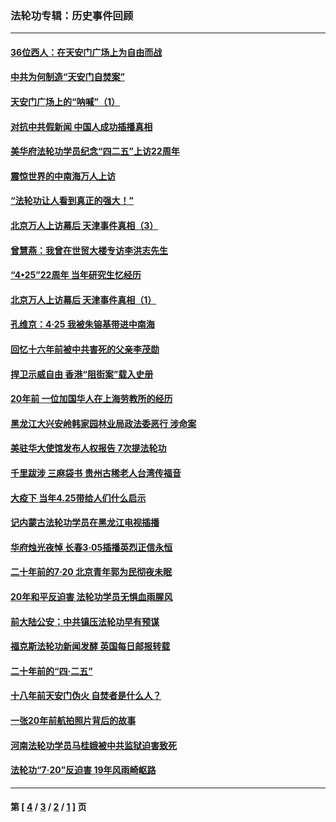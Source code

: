 ### 法轮功专辑：历史事件回顾
---
#### [36位西人：在天安门广场上为自由而战](../../pages/nf5793/n13390029.md?08300430) 
#### [中共为何制造“天安门自焚案”](../../pages/nf5793/n13183270.md?08300430) 
#### [天安门广场上的“呐喊”（1）](../../pages/nf5793/n13105277.md?08300430) 
#### [对抗中共假新闻 中国人成功插播真相](../../pages/nf5793/n12910618.md?08300430) 
#### [美华府法轮功学员纪念“四二五”上访22周年](../../pages/nf5793/n12904445.md?08300430) 
#### [震惊世界的中南海万人上访](../../pages/nf5793/n12903976.md?08300430) 
#### [“法轮功让人看到真正的强大！”](../../pages/nf5793/n12903195.md?08300430) 
#### [北京万人上访幕后 天津事件真相（3）](../../pages/nf5793/n12902807.md?08300430) 
#### [曾慧燕：我曾在世贸大楼专访李洪志先生](../../pages/nf5793/n12898729.md?08300430) 
#### [“4•25”22周年 当年研究生忆经历](../../pages/nf5793/n12894152.md?08300430) 
#### [北京万人上访幕后 天津事件真相（1）](../../pages/nf5793/n12885174.md?08300430) 
#### [孔维京：4·25 我被朱镕基带进中南海](../../pages/nf5793/n12864987.md?08300430) 
#### [回忆十六年前被中共害死的父亲李茂勋](../../pages/nf5793/n12880270.md?08300430) 
#### [捍卫示威自由 香港“阻街案”载入史册](../../pages/nf5793/n12811245.md?08300430) 
#### [20年前 一位加国华人在上海劳教所的经历](../../pages/nf5793/n12707932.md?08300430) 
#### [黑龙江大兴安岭韩家园林业局政法委恶行 涉命案](../../pages/nf5793/n12622815.md?08300430) 
#### [美驻华大使馆发布人权报告 7次提法轮功](../../pages/nf5793/n12520541.md?08300430) 
#### [千里跋涉 三麻袋书 贵州古稀老人台湾传福音](../../pages/nf5793/n12198750.md?08300430) 
#### [大疫下 当年4.25带给人们什么启示](../../pages/nf5793/n12058565.md?08300430) 
#### [记内蒙古法轮功学员在黑龙江电视插播](../../pages/nf5793/n11699194.md?08300430) 
#### [华府烛光夜悼 长春3·05插播英烈正信永恒](../../pages/nf5793/n11397432.md?08300430) 
#### [二十年前的7·20 北京青年郭为民彻夜未眠](../../pages/nf5793/n11354195.md?08300430) 
#### [20年和平反迫害 法轮功学员无惧血雨腥风](../../pages/nf5793/n11348279.md?08300430) 
#### [前大陆公安：中共镇压法轮功早有预谋](../../pages/nf5793/n11352168.md?08300430) 
#### [福克斯法轮功新闻发酵  英国每日邮报转载](../../pages/nf5793/n11285952.md?08300430) 
#### [二十年前的“四·二五”](../../pages/nf5793/n11207639.md?08300430) 
#### [十八年前天安门伪火 自焚者是什么人？](../../pages/nf5793/n10996556.md?08300430) 
#### [一张20年前航拍照片背后的故事](../../pages/nf5793/n10693797.md?08300430) 
#### [河南法轮功学员马桂娥被中共监狱迫害致死](../../pages/nf5793/n10684974.md?08300430) 
#### [法轮功“7‧20”反迫害 19年风雨崎岖路](../../pages/nf5793/n10570834.md?08300430) 

---
#### 第 [ [4](./4.md?08300430) / [3](./3.md?08300430) / [2](./2.md?08300430) / [1](./1.md?08300430) ] 页
